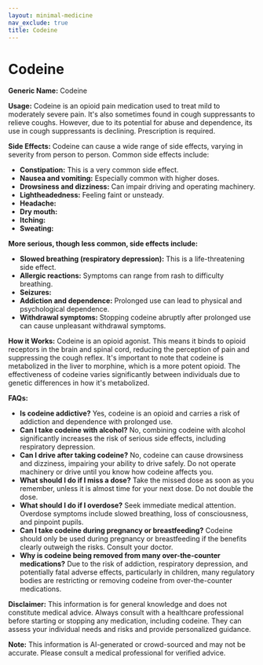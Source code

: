 ```yaml
---
layout: minimal-medicine
nav_exclude: true
title: Codeine
---
```


# Codeine

**Generic Name:** Codeine

**Usage:** Codeine is an opioid pain medication used to treat mild to moderately severe pain.  It's also sometimes found in cough suppressants to relieve coughs.  However, due to its potential for abuse and dependence, its use in cough suppressants is declining.  Prescription is required.

**Side Effects:**  Codeine can cause a wide range of side effects, varying in severity from person to person.  Common side effects include:

* **Constipation:** This is a very common side effect.
* **Nausea and vomiting:**  Especially common with higher doses.
* **Drowsiness and dizziness:** Can impair driving and operating machinery.
* **Lightheadedness:** Feeling faint or unsteady.
* **Headache:**
* **Dry mouth:**
* **Itching:**
* **Sweating:**

**More serious, though less common, side effects include:**

* **Slowed breathing (respiratory depression):** This is a life-threatening side effect.
* **Allergic reactions:**  Symptoms can range from rash to difficulty breathing.
* **Seizures:**
* **Addiction and dependence:**  Prolonged use can lead to physical and psychological dependence.
* **Withdrawal symptoms:**  Stopping codeine abruptly after prolonged use can cause unpleasant withdrawal symptoms.


**How it Works:** Codeine is an opioid agonist. This means it binds to opioid receptors in the brain and spinal cord, reducing the perception of pain and suppressing the cough reflex.  It's important to note that codeine is metabolized in the liver to morphine, which is a more potent opioid.  The effectiveness of codeine varies significantly between individuals due to genetic differences in how it's metabolized.

**FAQs:**

* **Is codeine addictive?** Yes, codeine is an opioid and carries a risk of addiction and dependence with prolonged use.
* **Can I take codeine with alcohol?** No, combining codeine with alcohol significantly increases the risk of serious side effects, including respiratory depression.
* **Can I drive after taking codeine?** No, codeine can cause drowsiness and dizziness, impairing your ability to drive safely.  Do not operate machinery or drive until you know how codeine affects you.
* **What should I do if I miss a dose?** Take the missed dose as soon as you remember, unless it is almost time for your next dose. Do not double the dose.
* **What should I do if I overdose?** Seek immediate medical attention.  Overdose symptoms include slowed breathing, loss of consciousness, and pinpoint pupils.
* **Can I take codeine during pregnancy or breastfeeding?** Codeine should only be used during pregnancy or breastfeeding if the benefits clearly outweigh the risks.  Consult your doctor.
* **Why is codeine being removed from many over-the-counter medications?** Due to the risk of addiction, respiratory depression, and potentially fatal adverse effects, particularly in children, many regulatory bodies are restricting or removing codeine from over-the-counter medications.


**Disclaimer:** This information is for general knowledge and does not constitute medical advice.  Always consult with a healthcare professional before starting or stopping any medication, including codeine.  They can assess your individual needs and risks and provide personalized guidance.


**Note:** This information is AI-generated or crowd-sourced and may not be accurate. Please consult a medical professional for verified advice.